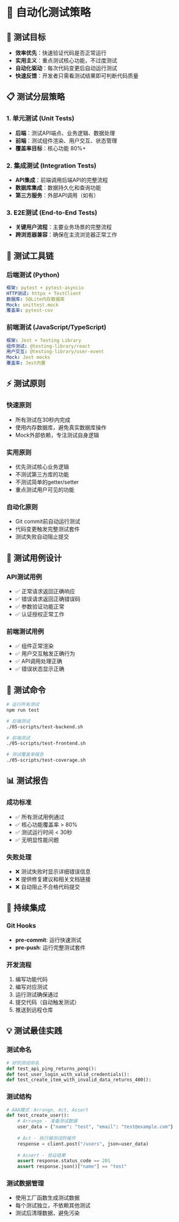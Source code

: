 # 🧪 自动化测试策略

## 🎯 测试目标
- **效率优先**：快速验证代码是否正常运行
- **实用主义**：重点测试核心功能，不过度测试
- **自动化驱动**：每次代码变更后自动运行测试
- **快速反馈**：开发者只需看测试结果即可判断代码质量

## 📋 测试分层策略

### 1. 单元测试 (Unit Tests)
- **后端**：测试API端点、业务逻辑、数据处理
- **前端**：测试组件渲染、用户交互、状态管理
- **覆盖率目标**：核心功能 80%+

### 2. 集成测试 (Integration Tests)  
- **API集成**：前端调用后端API的完整流程
- **数据库集成**：数据持久化和查询功能
- **第三方服务**：外部API调用（如有）

### 3. E2E测试 (End-to-End Tests)
- **关键用户流程**：主要业务场景的完整流程
- **跨浏览器兼容**：确保在主流浏览器正常工作

## 🔧 测试工具链

### 后端测试 (Python)
```yaml
框架: pytest + pytest-asyncio
HTTP测试: httpx + TestClient
数据库: SQLite内存数据库
Mock: unittest.mock
覆盖率: pytest-cov
```

### 前端测试 (JavaScript/TypeScript)
```yaml
框架: Jest + Testing Library
组件测试: @testing-library/react
用户交互: @testing-library/user-event
Mock: Jest mocks
覆盖率: Jest内置
```

## ⚡ 测试原则

### 快速原则
- 所有测试在30秒内完成
- 使用内存数据库，避免真实数据库操作
- Mock外部依赖，专注测试自身逻辑

### 实用原则
- 优先测试核心业务逻辑
- 不测试第三方库的功能
- 不测试简单的getter/setter
- 重点测试用户可见的功能

### 自动化原则
- Git commit前自动运行测试
- 代码变更触发完整测试套件
- 测试失败自动阻止提交

## 📝 测试用例设计

### API测试用例
- ✅ 正常请求返回正确响应
- ✅ 错误请求返回正确错误码
- ✅ 参数验证功能正常
- ✅ 认证授权正常工作

### 前端测试用例
- ✅ 组件正常渲染
- ✅ 用户交互触发正确行为
- ✅ API调用处理正确
- ✅ 错误状态显示正确

## 🚀 测试命令

```bash
# 运行所有测试
npm run test

# 后端测试
./05-scripts/test-backend.sh

# 前端测试  
./05-scripts/test-frontend.sh

# 测试覆盖率报告
./05-scripts/test-coverage.sh
```

## 📊 测试报告

### 成功标准
- ✅ 所有测试用例通过
- ✅ 核心功能覆盖率 > 80%
- ✅ 测试运行时间 < 30秒
- ✅ 无明显性能问题

### 失败处理
- ❌ 测试失败时显示详细错误信息
- ❌ 提供修复建议和相关文档链接
- ❌ 自动阻止不合格代码提交

## 🔄 持续集成

### Git Hooks
- **pre-commit**: 运行快速测试
- **pre-push**: 运行完整测试套件

### 开发流程
1. 编写功能代码
2. 编写对应测试
3. 运行测试确保通过
4. 提交代码（自动触发测试）
5. 推送到远程仓库

## 💡 测试最佳实践

### 测试命名
```python
# 好的测试命名
def test_api_ping_returns_pong():
def test_user_login_with_valid_credentials():
def test_create_item_with_invalid_data_returns_400():
```

### 测试结构
```python
# AAA模式：Arrange, Act, Assert
def test_create_user():
    # Arrange - 准备测试数据
    user_data = {"name": "test", "email": "test@example.com"}
    
    # Act - 执行被测试的操作
    response = client.post("/users", json=user_data)
    
    # Assert - 验证结果
    assert response.status_code == 201
    assert response.json()["name"] == "test"
```

### 测试数据管理
- 使用工厂函数生成测试数据
- 每个测试独立，不依赖其他测试
- 测试后清理数据，避免污染